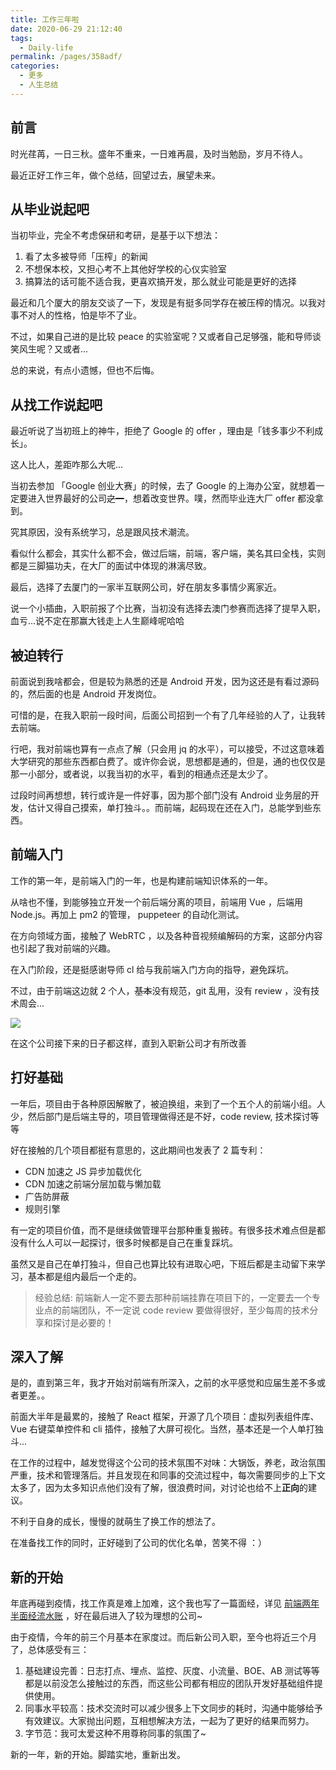 ```yaml
---
title: 工作三年啦
date: 2020-06-29 21:12:40
tags: 
  - Daily-life
permalink: /pages/358adf/
categories: 
  - 更多
  - 人生总结
---
```


## 前言

时光荏苒，一日三秋。盛年不重来，一日难再晨，及时当勉励，岁月不待人。

最近正好工作三年，做个总结，回望过去，展望未来。

<!--more-->

## 从毕业说起吧

当初毕业，完全不考虑保研和考研，是基于以下想法：

1. 看了太多被导师「压榨」的新闻
2. 不想保本校，又担心考不上其他好学校的心仪实验室
3. 搞算法的话可能不适合我，更喜欢搞开发，那么就业可能是更好的选择

最近和几个厦大的朋友交谈了一下，发现是有挺多同学存在被压榨的情况。以我对事不对人的性格，怕是毕不了业。

不过，如果自己进的是比较 peace 的实验室呢？又或者自己足够强，能和导师谈笑风生呢？又或者...

总的来说，有点小遗憾，但也不后悔。


## 从找工作说起吧

最近听说了当初班上的神牛，拒绝了 Google 的 offer ，理由是「钱多事少不利成长」。

这人比人，差距咋那么大呢...

当初去参加 「Google 创业大赛」的时候，去了 Google 的上海办公室，就想着一定要进入世界最好的公司~~之一~~，想着改变世界。噗，然而毕业连大厂 offer 都没拿到。

究其原因，没有系统学习，总是跟风技术潮流。

看似什么都会，其实什么都不会，做过后端，前端，客户端，美名其曰全栈，实则都是三脚猫功夫，在大厂的面试中体现的淋漓尽致。

最后，选择了去厦门的一家半互联网公司，好在朋友多事情少离家近。

说一个小插曲，入职前报了个比赛，当初没有选择去澳门参赛而选择了提早入职，血亏...说不定在那赢大钱走上人生巅峰呢哈哈

## 被迫转行

前面说到我啥都会，但是较为熟悉的还是 Android 开发，因为这还是有看过源码的，然后面的也是 Android 开发岗位。

可惜的是，在我入职前一段时间，后面公司招到一个有了几年经验的人了，让我转去前端。

行吧，我对前端也算有一点点了解（只会用 jq 的水平），可以接受，不过这意味着大学研究的那些东西都白费了。或许你会说，思想都是通的，但是，通的也仅仅是那一小部分，或者说，以我当初的水平，看到的相通点还是太少了。

过段时间再想想，转行或许是一件好事，因为那个部门没有 Android 业务层的开发，估计又得自己摸索，单打独斗。。而前端，起码现在还在入门，总能学到些东西。

## 前端入门

工作的第一年，是前端入门的一年，也是构建前端知识体系的一年。

从啥也不懂，到能够独立开发一个前后端分离的项目，前端用 Vue ，后端用 Node.js。再加上 pm2 的管理， puppeteer 的自动化测试。

在方向领域方面，接触了 WebRTC ，以及各种音视频编解码的方案，这部分内容也引起了我对前端的兴趣。

在入门阶段，还是挺感谢导师 cl 给与我前端入门方向的指导，避免踩坑。

不过，由于前端这边就 2 个人，~~基本~~没有规范，git 乱用，没有 review ，没有技术周会...

![](https://img-bbs.csdn.net/upload/201707/17/1500286923_459579.jpg)

在这个公司接下来的日子都这样，直到入职新公司才有所改善

## 打好基础

一年后，项目由于各种原因解散了，被迫换组，来到了一个五个人的前端小组。人少，然后部门是后端主导的，项目管理做得还是不好，code review, 技术探讨等等

好在接触的几个项目都挺有意思的，这此期间也发表了 2 篇专利：
- CDN 加速之 JS 异步加载优化
- CDN 加速之前端分层加载与懒加载
- 广告防屏蔽
- 规则引擎

有一定的项目价值，而不是继续做管理平台那种重复搬砖。有很多技术难点但是都没有什么人可以一起探讨，很多时候都是自己在重复踩坑。

虽然又是自己在单打独斗，但自己也算比较有进取心吧，下班后都是主动留下来学习，基本都是组内最后一个走的。

> 经验总结: 前端新人一定不要去那种前端挂靠在项目下的，一定要去一个专业点的前端团队，不一定说 code review 要做得很好，至少每周的技术分享和探讨是必要的！

## 深入了解

是的，直到第三年，我才开始对前端有所深入，之前的水平感觉和应届生差不多或者更差。。

前面大半年是最累的，接触了 React 框架，开源了几个项目：虚拟列表组件库、Vue 右键菜单控件和 cli 插件，接触了大屏可视化。当然，基本还是一个人单打独斗...

在工作的过程中，越发觉得这个公司的技术氛围不对味：大锅饭，养老，政治氛围严重，技术和管理落后。并且发现在和同事的交流过程中，每次需要同步的上下文太多了，因为太多知识点他们没有了解，很浪费时间，对讨论也给不上**正向**的建议。

不利于自身的成长，慢慢的就萌生了换工作的想法了。

在准备找工作的同时，正好碰到了公司的优化名单，苦笑不得 ：）

## 新的开始

年底再碰到疫情，找工作真是难上加难，这个我也写了一篇面经，详见 [前端两年半面经流水账](https://gahing.top/2020/03/19/2020/%E5%89%8D%E7%AB%AF%E4%B8%A4%E5%B9%B4%E5%8D%8A%E9%9D%A2%E7%BB%8F%E6%B5%81%E6%B0%B4%E8%B4%A6/) ，好在最后进入了较为理想的公司~

由于疫情，今年的前三个月基本在家度过。而后新公司入职，至今也将近三个月了，总体感受有三：
1. 基础建设完善：日志打点、埋点、监控、灰度、小流量、BOE、AB 测试等等都是以前没怎么接触过的东西，而这些公司都有相应的团队开发好基础组件提供使用。
2. 同事水平较高：技术交流时可以减少很多上下文同步的耗时，沟通中能够给予有效建议。大家抛出问题，互相想解决方法，一起为了更好的结果而努力。
3. 字节范：我可太爱这种不用尊称同事的氛围了~

新的一年，新的开始。脚踏实地，重新出发。